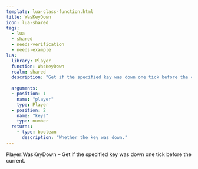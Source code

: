 ```yaml
---
template: lua-class-function.html
title: WasKeyDown
icon: lua-shared
tags:
  - lua
  - shared
  - needs-verification
  - needs-example
lua:
  library: Player
  function: WasKeyDown
  realm: shared
  description: "Get if the specified key was down one tick before the current."
  
  arguments:
  - position: 1
    name: "player"
    type: Player
  - position: 2
    name: "keys"
    type: number
  returns:
    - type: boolean
      description: "Whether the key was down."
---
```


<div class="lua__search__keywords">
Player:WasKeyDown &#x2013; Get if the specified key was down one tick before the current.
</div>
